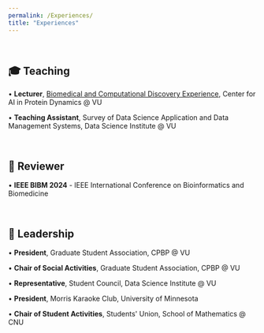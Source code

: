```yaml
---
permalink: /Experiences/
title: "Experiences"
---
```


&nbsp;

## 🎓 Teaching

• **Lecturer**, [Biomedical and Computational Discovery Experience](http://biocodevu.com/), Center for AI in Protein Dynamics @ VU

• **Teaching Assistant**, Survey of Data Science Application and Data Management Systems, Data Science Institute @ VU

&nbsp;

## 📝 Reviewer

• **IEEE BIBM 2024** - IEEE International Conference on Bioinformatics and Biomedicine

&nbsp;

## 👥 Leadership

• **President**, Graduate Student Association, CPBP @ VU 

• **Chair of Social Activities**, Graduate Student Association, CPBP @ VU

• **Representative**, Student Council, Data Science Institute @ VU

• **President**, Morris Karaoke Club, University of Minnesota

• **Chair of Student Activities**, Students' Union, School of Mathematics @ CNU

